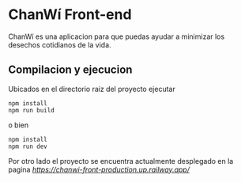 # ChanWí Front-end

ChanWí es una aplicacion para que puedas ayudar a minimizar los desechos cotidianos de la vida. 

## Compilacion y ejecucion
Ubicados en el directorio raiz del proyecto ejecutar
```
npm install
npm run build
```

o bien 
```
npm install
npm run dev
```

Por otro lado el proyecto se encuentra actualmente desplegado en la pagina *https://chanwi-front-production.up.railway.app/*